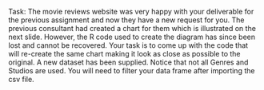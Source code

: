 Task:
The movie reviews website was very happy with your deliverable for the previous
assignment and now they have a new request for you.
The previous consultant had created a chart for them which is illustrated on the next
slide. However, the R code used to create the diagram has since been lost and cannot
be recovered. Your task is to come up with the code that will re-create the same
chart making it look as close as possible to the original.
A new dataset has been supplied. 
Notice that not all
Genres and Studios
are used.
You will need to filter
your data frame after
importing the csv file.
